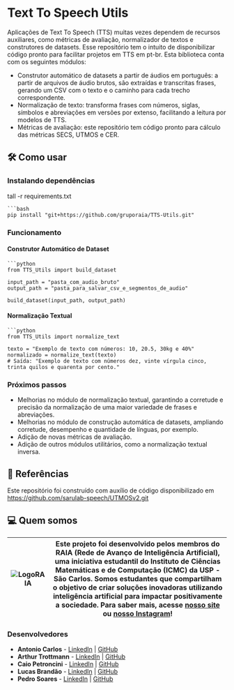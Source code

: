 # Text To Speech Utils
Aplicações de Text To Speech (TTS) muitas vezes dependem de recursos auxiliares, como métricas de avaliação, normalizador de textos e construtores de datasets. Esse repositório tem o intuito de disponibilizar código pronto para facilitar projetos em TTS em pt-br. Esta biblioteca conta com os seguintes módulos:
- Construtor automático de datasets a partir de áudios em português: a partir de arquivos de áudio brutos, são extraídas e transcritas frases, gerando um CSV com o texto e o caminho para cada trecho correspondente.
- Normalização de texto: transforma frases com números, siglas, símbolos e abreviações em versões por extenso, facilitando a leitura por modelos de TTS.
- Métricas de avaliação: este repositório tem código pronto para cálculo das métricas SECS, UTMOS e CER.

## 🛠️ Como usar

### Instalando dependências
tall -r requirements.txt
```
```bash
pip install "git+https://github.com/gruporaia/TTS-Utils.git"
```
### Funcionamento

#### Construtor Automático de Dataset
```
```python
from TTS_Utils import build_dataset

input_path = "pasta_com_audio_bruto"
output_path = "pasta_para_salvar_csv_e_segmentos_de_audio"

build_dataset(input_path, output_path)
```

#### Normalização Textual
```
```python
from TTS_Utils import normalize_text

texto = "Exemplo de texto com números: 10, 20.5, 30kg e 40%"
normalizado = normalize_text(texto)
# Saída: "Exemplo de texto com números dez, vinte vírgula cinco, trinta quilos e quarenta por cento."
```

### Próximos passos 
- Melhorias no módulo de normalização textual, garantindo a corretude e precisão da normalização de uma maior variedade de frases e abreviações.
- Melhorias no módulo de construção automática de datasets, ampliando corretude, desempenho e quantidade de línguas, por exemplo.
- Adição de novas métricas de avaliação.
- Adição de outros módulos utilitários, como a normalização textual inversa.

## 📑 Referências
Este repositório foi construído com auxílio de código disponibilizado em https://github.com/sarulab-speech/UTMOSv2.git

## 💻 Quem somos
| ![LogoRAIA](https://github.com/user-attachments/assets/ce3f8386-a900-43ff-af84-adce9c17abd2) |  Este projeto foi desenvolvido pelos membros do **RAIA (Rede de Avanço de Inteligência Artificial)**, uma iniciativa estudantil do Instituto de Ciências Matemáticas e de Computação (ICMC) da USP - São Carlos. Somos estudantes que compartilham o objetivo de criar soluções inovadoras utilizando inteligência artificial para impactar positivamente a sociedade. Para saber mais, acesse [nosso site](https://gruporaia.vercel.app/) ou [nosso Instagram](instagram.com/grupo.raia)! |
|------------------|-------------------------------------------|

### Desenvolvedores
- **Antonio Carlos** - [LinkedIn](https://www.linkedin.com/in/ant%C3%B4nio-carlos-micheli-b10bb4289/) | [GitHub]()
- **Arthur Trottmann** - [LinkedIn](https://www.linkedin.com/in/arthur-ramos-9b81b9201/) | [GitHub]()
- **Caio Petroncini** - [LinkedIn](https://www.linkedin.com/in/caio-petroncini-7105941aa/) | [GitHub]()
- **Lucas Brandão** - [LinkedIn](https://www.linkedin.com/in/lucas-de-souza-brandão-590b1228b/) | [GitHub]()
- **Pedro Soares** - [LinkedIn](https://www.linkedin.com/in/pedro-soares-b3625b238/) | [GitHub]()
